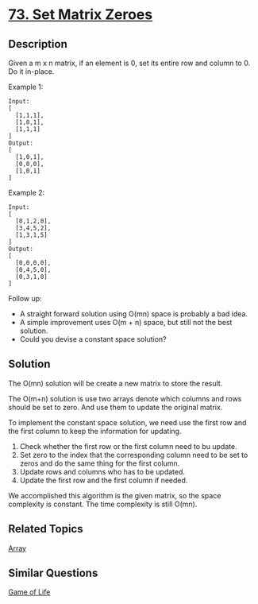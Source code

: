 # [73. Set Matrix Zeroes](https://leetcode.com/problems/set-matrix-zeroes)

## Description

Given a m x n matrix, if an element is 0, set its entire row and column to 0. Do it in-place.

Example 1:

```
Input: 
[
  [1,1,1],
  [1,0,1],
  [1,1,1]
]
Output: 
[
  [1,0,1],
  [0,0,0],
  [1,0,1]
]
```

Example 2:

```
Input: 
[
  [0,1,2,0],
  [3,4,5,2],
  [1,3,1,5]
]
Output: 
[
  [0,0,0,0],
  [0,4,5,0],
  [0,3,1,0]
]
```

Follow up:

- A straight forward solution using O(mn) space is probably a bad idea.
- A simple improvement uses O(m + n) space, but still not the best solution.
- Could you devise a constant space solution?

## Solution

The O(mn) solution will be create a new matrix to store the result.

The O(m+n) solution is use two arrays denote which columns and rows should be set to zero. And use them to update the original matrix.

To implement the constant space solution, we need use the first row and the first column to keep the information for updating.
 
1. Check whether the first row or the first column need to bu update.
2. Set zero to the index that the corresponding column need to be set to zeros and do the same thing for the first column.
3. Update rows and columns who has to be updated.
4. Update the first row and the first column if needed.

We accomplished this algorithm is the given matrix, so the space complexity is constant. The time complexity is still O(mn).

## Related Topics

[Array](https://leetcode.com/tag/array/) 

## Similar Questions

[Game of Life](https://leetcode.com/problems/game-of-life/)
